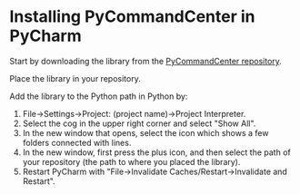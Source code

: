 # Installing PyCommandCenter in PyCharm

Start by downloading the library from the [PyCommandCenter repository](https://gitlab.liu.se/starcraft-ai-course/pycommandcenter/-/tags).

Place the library in your repository.

Add the library to the Python path in Python by:

1. File->Settings->Project: (project name)->Project Interpreter.
2. Select the cog in the upper right corner and select "Show All".
3. In the new window that opens, select the icon which shows a few folders connected with lines.
4. In the new window, first press the plus icon, and then select the path of your repository (the path to where you placed the library).
5. Restart PyCharm with "File->Invalidate Caches/Restart->Invalidate and Restart".